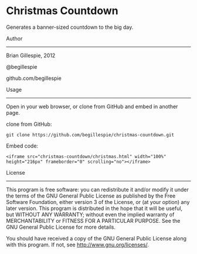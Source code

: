 Christmas Countdown
===================

Generates a banner-sized countdown to the big day. 

Author
______

Brian Gillespie, 2012

@begillespie

github.com/begillespie

Usage
_____

Open in your web browser, or clone from GitHub and embed in another page.

clone from GitHub:
```
git clone https://github.com/begillespie/christmas-countdown.git
```

Embed code:
```
<iframe src="christmas-countdown/christmas.html" width="100%" height="216px" frameborder="0" scrolling="no"></iframe>
```

License
_______

This program is free software: you can redistribute it and/or modify it under the terms of the GNU General Public License as published by the Free Software Foundation, either version 3 of the License, or (at your option) any later version. This program is distributed in the hope that it will be useful, but WITHOUT ANY WARRANTY; without even the implied warranty of MERCHANTABILITY or FITNESS FOR A PARTICULAR PURPOSE. See the GNU General Public License for more details.

You should have received a copy of the GNU General Public License along with this program. If not, see http://www.gnu.org/licenses/.
